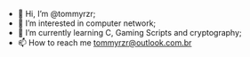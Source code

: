 - 👋 Hi, I’m @tommyrzr;
- 👀 I’m interested in computer network;
- 🌱 I’m currently learning C, Gaming Scripts and cryptography;
- 📫 How to reach me tommyrzr@outlook.com.br

<!---
tommyrzr/tommyrzr is a ✨ special ✨ repository because its `README.md` (this file) appears on your GitHub profile.
You can click the Preview link to take a look at your changes.
--->
